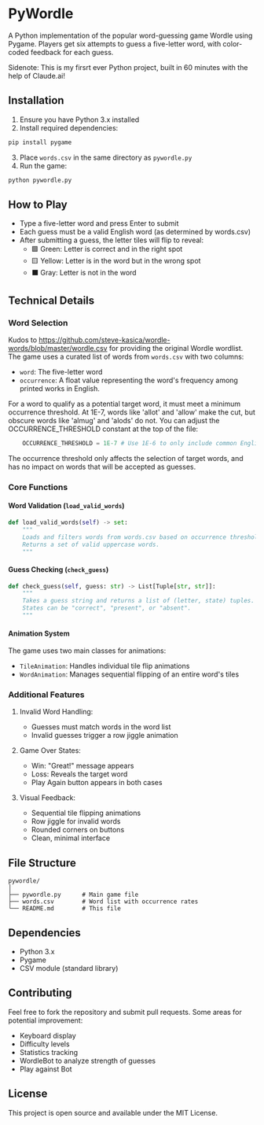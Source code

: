 # PyWordle

A Python implementation of the popular word-guessing game Wordle using Pygame. Players get six attempts to guess a five-letter word, with color-coded feedback for each guess.

Sidenote: This is my firsrt ever Python project, built in 60 minutes with the help of Claude.ai!

## Installation

1. Ensure you have Python 3.x installed
2. Install required dependencies:
```bash
pip install pygame
```

3. Place `words.csv` in the same directory as `pywordle.py`
4. Run the game:
```bash
python pywordle.py
```

## How to Play

- Type a five-letter word and press Enter to submit
- Each guess must be a valid English word (as determined by words.csv)
- After submitting a guess, the letter tiles will flip to reveal:
  - 🟩 Green: Letter is correct and in the right spot
  - 🟨 Yellow: Letter is in the word but in the wrong spot
  - ⬛ Gray: Letter is not in the word

## Technical Details

### Word Selection
Kudos to https://github.com/steve-kasica/wordle-words/blob/master/wordle.csv for providing the original Wordle wordlist.
The game uses a curated list of words from `words.csv` with two columns:
- `word`: The five-letter word
- `occurrence`: A float value representing the word's frequency among printed works in English. 

For a word to qualify as a potential target word, it must meet a minimum occurrence threshold. At 1E-7, words like 'allot' and 'allow' make the cut, but obscure words like 'almug' and 'alods' do not. You can adjust the OCCURRENCE_THRESHOLD constant at the top of the file:
```python
    OCCURRENCE_THRESHOLD = 1E-7 # Use 1E-6 to only include common English words
```
The occurrence threshold only affects the selection of target words, and has no impact on words that will be accepted as guesses. 

### Core Functions

#### Word Validation (`load_valid_words`)
```python
def load_valid_words(self) -> set:
    """
    Loads and filters words from words.csv based on occurrence threshold.
    Returns a set of valid uppercase words.
    """
```

#### Guess Checking (`check_guess`)
```python
def check_guess(self, guess: str) -> List[Tuple[str, str]]:
    """
    Takes a guess string and returns a list of (letter, state) tuples.
    States can be "correct", "present", or "absent".
    """
```

#### Animation System
The game uses two main classes for animations:
- `TileAnimation`: Handles individual tile flip animations
- `WordAnimation`: Manages sequential flipping of an entire word's tiles

### Additional Features

1. Invalid Word Handling:
   - Guesses must match words in the word list
   - Invalid guesses trigger a row jiggle animation

2. Game Over States:
   - Win: "Great!" message appears
   - Loss: Reveals the target word
   - Play Again button appears in both cases

3. Visual Feedback:
   - Sequential tile flipping animations
   - Row jiggle for invalid words
   - Rounded corners on buttons
   - Clean, minimal interface

## File Structure

```
pywordle/
│
├── pywordle.py      # Main game file
├── words.csv        # Word list with occurrence rates
└── README.md        # This file
```

## Dependencies

- Python 3.x
- Pygame
- CSV module (standard library)

## Contributing

Feel free to fork the repository and submit pull requests. Some areas for potential improvement:
- Keyboard display
- Difficulty levels
- Statistics tracking
- WordleBot to analyze strength of guesses
- Play against Bot

## License

This project is open source and available under the MIT License.
